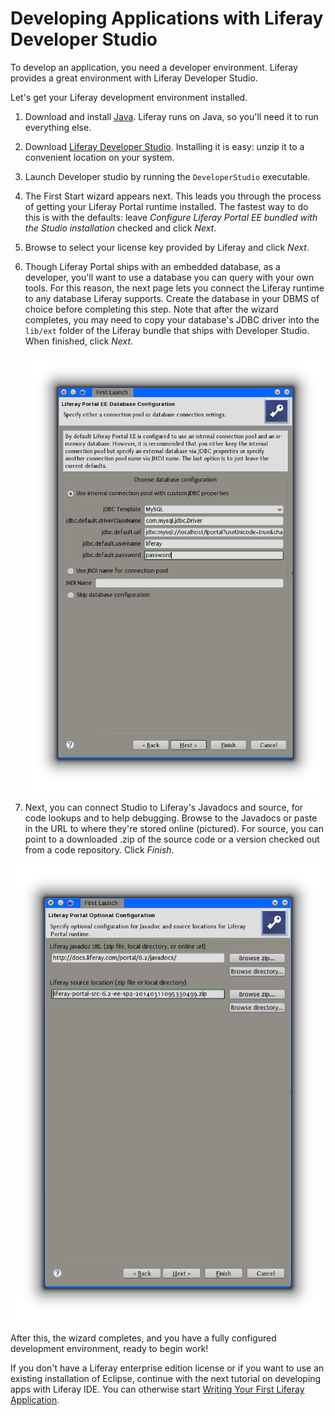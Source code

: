 # Developing Applications with Liferay Developer Studio [](id=developing-applications-with-liferay-developer-stu-lp-6-2-develop-learnpath)

To develop an application, you need a developer environment. Liferay provides a
great environment with Liferay Developer Studio. 

Let's get your Liferay development environment installed. 

1.  Download and install [Java](http://java.oracle.com). Liferay runs on Java, so
you'll need it to run everything else. 

2.  Download [Liferay Developer Studio](https://www.liferay.com/downloads/liferay-projects/liferay-ide).
Installing it is easy: unzip it to a convenient location on your system.

3.  Launch Developer studio by running the `DeveloperStudio` executable. 

4.  The First Start wizard appears next. This leads you through the process
of getting your Liferay Portal runtime installed. The fastest way to do this is
with the defaults: leave *Configure Liferay Portal EE bundled with the Studio
installation* checked and click *Next*. 

5.  Browse to select your license key provided by Liferay and click *Next*. 

6.  Though Liferay Portal ships with an embedded database, as a developer,
you'll want to use a database you can query with your own tools. For this
reason, the next page lets you connect the Liferay runtime to any database
Liferay supports. Create the database in your DBMS of choice before completing
this step. Note that after the wizard completes, you may need to copy
your database's JDBC driver into the `lib/ext` folder of the Liferay bundle that
ships with Developer Studio. When finished, click *Next*. 

    ![Figure 1: The First Start wizard makes it easy to configure the runtime that ships with Liferay Developer Studio.](../../images/lds-first-launch-3.png)

7.  Next, you can connect Studio to Liferay's Javadocs and source, for code
lookups and to help debugging. Browse to the Javadocs or paste in the URL to
where they're stored online (pictured). For source, you can point to a
downloaded .zip of the source code or a version checked out from a code
repository. Click *Finish*. 

![Figure 2: Pointing Studio to the Javadocs and Liferay source can help with debugging your code.](../../images/lds-first-launch-4.png)

After this, the wizard completes, and you have a fully configured development
environment, ready to begin work! 

If you don't have a Liferay enterprise edition license or if you want to use an
existing installation of Eclipse, continue with the next tutorial on developing
apps with Liferay IDE. You can otherwise start
[Writing Your First Liferay Application](/develop/learning-paths/-/knowledge_base/writing-your-first-liferay-application-lp-6-2-develop-learnpath).

